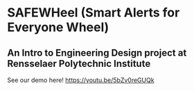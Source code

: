 # SAFEWHeel (Smart Alerts for Everyone Wheel)
## An Intro to Engineering Design project at Rensselaer Polytechnic Institute 

See our demo here! https://youtu.be/5bZv0reGUQk
